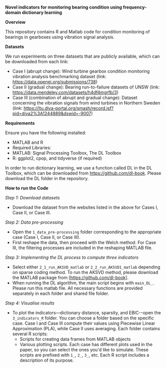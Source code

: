 **Novel indicators for monitoring bearing condition using frequency-domain dictionary learning**

**Overview**

This repository contains R and Matlab code for condition monitoring of bearings in gearboxes using vibration signal analysis. 

**Datasets**

We run experiments on three datasets that are publicly available, which can be downloaded from each link:
- Case I (abrupt change): Wind turbine gearbox condition monitoring vibration analysis benchmarking dataset (link: https://data.openei.org/submissions/738)
- Case II (gradual change): Bearing run-to-failure datasets of UNSW (link: https://data.mendeley.com/datasets/h4df4mgrfb/3)
- Case III (combination of abrupt and gradual change): Dataset concerning the vibration signals from wind turbines in Northern Sweden (link: https://ltu.diva-portal.org/smash/record.jsf?pid=diva2%3A1244889&dswid=-9007)


**Requirements**

Ensure you have the following installed:
- MATLAB and R 
- Required Libraries:
- MATLAB: Signal Processing Toolbox, The DL Toolbox
- R: ggplot2, cpop, and tidyverse (if required)

In order to run dictionary learning, we use a function called DL in the DL Toolbox, which can be downloaded from https://github.com/dl-book. Please download the DL folder in the repository.

**How to run the Code**

_Step 1: Download datasets_
- Download the dataset from the websites listed in the above for Cases I, Case II, or Case III.

_Step 2: Data pre-processing_
- Open the `1_data_pre-processing` folder corresponding to the appropriate case (Case I, Case II, or Case III).
- First reshape the data, then proceed with the Welch method. For Case III, the filtering processes are included in the reshaping MATLAB file.

_Step 3: Implementing the DL process to compute three indicators_
- Select either `2_1_run_AKSVD_matlab` or `2_2_run_AKSVD1_matlab` depending on sparse coding method. To run the AKSVD method, please download the MATLAB package from [https://github.com/dl-book].
- When running the DL algorithm, the main script begins with `main_DL_`. Please run this matlab file. All necessary functions are provided separately in each folder and shared file folder.

_Step 4: Visualise results_
- To plot the indicators—dictionary distance, sparsity, and EBIC--open the `3_indicators_R` folder. You can choose a folder based on the specific case. Case I and Case III compute their values using Piecewise Linear Approximation (PLA), while Case II uses averaging. Each folder contains several R scripts:
  - Scripts for creating data frames from MATLAB objects
  - Various plotting scripts. Each case has different plots used in the paper, so you can select the ones you'd like to simulate. These scripts are prefixed with `1_`, `2_`, `3_`, etc. Each R script includes a description of its purpose.
